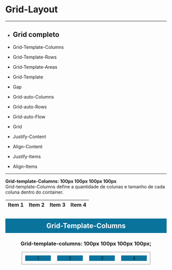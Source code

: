 # Grid-Layout

<hr> 

* ## Grid completo

* Grid-Template-Columns
* Grid-Template-Rows
* Grid-Template-Areas
* Grid-Template
* Gap
* Grid-auto-Columns
* Grid-auto-Rows
* Grid-auto-Flow
* Grid
* Justify-Content
* Align-Content
* Justify-Items
* Align-Items

<hr>

**Grid-template-Columns: 100px 100px 100px 100px** <br>
Grid-template-Columns define a quantidade de colunas e tamanho de cada coluna dentro do container.

Item 1  | Item 2  | Item 3  | Item 4
:-----: | :-----: | :-----: | :-----:
 

<h2 style="text-align: center; background-color: rgb(10, 115, 156); color: rgb(255, 255, 255); padding: 10px;">
    Grid-Template-Columns</h2>
<div style="text-align: center;">
     <h3 style="text-align: center;">Grid-template-columns: 100px 100px 100px 100px;</h3>
         <section style="
         margin: 0 auto;
         display:grid; 
         max-width: 400px;
         border: 1px solid rgb(139, 139, 139); 
         grid-template-columns: 100px 100px 100px 100px;
         ">
                <div style="
                margin: 10px; 
                background-color: rgb(10, 115, 156);">1</div>
                <div style="
                margin: 10px; 
                background-color: rgb(10, 115, 156);">2</div>
                <div style="
                margin: 10px; 
                background-color: rgb(10, 115, 156);">3</div>
                <div style="
                margin: 10px; 
                background-color: rgb(10, 115, 156);">4</div>
        </section>
     <br>
</div>
